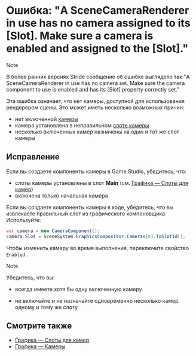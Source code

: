# Ошибка: "A SceneCameraRenderer in use has no camera assigned to its [Slot]. Make sure a camera is enabled and assigned to the [Slot]."

>[!Note]
>В более ранних версиях Stride сообщение об ошибке выглядело так:"A SceneCameraRenderer in use has no camera set. Make sure the camera component to use is enabled and has its [Slot] property correctly set."

Эта ошибка означает, что нет камеры, доступной для использования рендерером сцены. Это может иметь несколько возможных причин:

* нет включенной [камеры](../graphics/cameras/index.md)
* камера установлена ​​в неправильном [слоте камеры](../graphics/cameras/camera-slots.md)
* несколько включенных камер назначены на один и тот же слот камеры

## Исправление

Если вы создаете компоненты камеры в Game Studio, убедитесь, что:

* слоты камеры установлены в слот **Main**  (см. [Графика — Слоты для камер](../graphics/cameras/camera-slots.md))
* включена только начальная камера

Если вы создаете компоненты камеры в коде, убедитесь, что вы извлекаете правильный слот из графического компоновщика. Используйте:

```cs
var camera = new CameraComponent();
camera.Slot = SceneSystem.GraphicsCompositor.Cameras[0].ToSlotId();
```

Чтобы изменить камеру во время выполнения, переключите свойство ``Enabled`` .

> [!Note]
> Убедитесь, что вы:
>
> * всегда имеете хотя бы одну включенную камеру
>
> * не включайте и не назначайте одновременно несколько камер одному и тому же слоту

## Смотрите также

* [Графика — Слоты для камер](../graphics/cameras/camera-slots.md)
* [Графика — Камеры](../graphics/cameras/index.md)